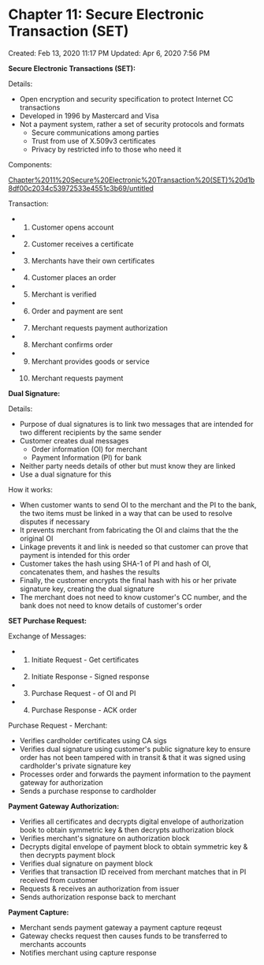 # Chapter 11: Secure Electronic Transaction (SET)

Created: Feb 13, 2020 11:17 PM
Updated: Apr 6, 2020 7:56 PM

**Secure Electronic Transactions (SET):**

Details:

- Open encryption and security specification to protect Internet CC transactions
- Developed in 1996 by Mastercard and Visa
- Not a payment system, rather a set of security protocols and formats
    - Secure communications among parties
    - Trust from use of X.509v3 certificates
    - Privacy by restricted info to those who need it

Components:

[Chapter%2011%20Secure%20Electronic%20Transaction%20(SET)%20d1b8df00c2034c53972533e4551c3b69/untitled](Chapter%2011%20Secure%20Electronic%20Transaction%20(SET)%20d1b8df00c2034c53972533e4551c3b69/untitled)

Transaction:

- 1. Customer opens account
- 2. Customer receives a certificate
- 3. Merchants have their own certificates
- 4. Customer places an order
- 5. Merchant is verified
- 6. Order and payment are sent
- 7. Merchant requests payment authorization
- 8. Merchant confirms order
- 9. Merchant provides goods or service
- 10. Merchant requests payment

**Dual Signature:**

Details:

- Purpose of dual signatures is to link two messages that are intended for two different recipients by the same sender
- Customer creates dual messages
    - Order information (OI) for merchant
    - Payment Information (PI) for bank
- Neither party needs details of other but must know they are linked
- Use a dual signature for this

How it works:

- When customer wants to send OI to the merchant and the PI to the bank, the two items must be linked in a way that can be used to resolve disputes if necessary
- It prevents merchant from fabricating the OI and claims that the the original OI
- Linkage prevents it and link is needed so that customer can prove that payment is intended for this order
- Customer takes the hash using SHA-1 of PI and hash of OI, concatenates them, and hashes the results
- Finally, the customer encrypts the final hash with his or her private signature key, creating the dual signature
- The merchant does not need to know customer's CC number, and the bank does not need to know details of customer's order

**SET Purchase Request:**

Exchange of Messages:

- 1. Initiate Request - Get certificates
- 2. Initiate Response - Signed response
- 3. Purchase Request - of OI and PI
- 4. Purchase Response - ACK order

Purchase Request - Merchant:

- Verifies cardholder certificates using CA sigs
- Verifies dual signature using customer's public signature key to ensure order has not been tampered with in transit & that it was signed using cardholder's private signature key
- Processes order and forwards the payment information to the payment gateway for authorization
- Sends a purchase response to cardholder

**Payment Gateway Authorization:**

- Verifies all certificates and decrypts digital envelope of authorization book to obtain symmetric key & then decrypts authorization block
- Verifies merchant's signature on authorization block
- Decrypts digital envelope of payment block to obtain symmetric key & then decrypts payment block
- Verifies dual signature on payment block
- Verifies that transaction ID received from merchant matches that in PI received from customer
- Requests & receives an authorization from issuer
- Sends authorization response back to merchant

**Payment Capture:**

- Merchant sends payment gateway a payment capture reqeust
- Gateway checks request then causes funds to be transferred to merchants accounts
- Notifies merchant using capture response